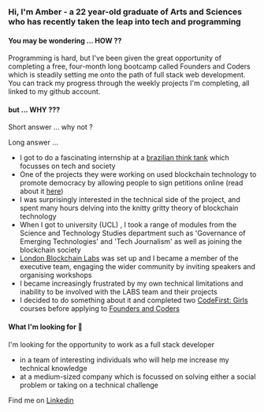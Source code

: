 ### Hi, I'm Amber - a 22 year-old graduate of Arts and Sciences who has recently taken the leap into tech and programming 

#### You may be wondering ... HOW ?? 

Programming is hard, but I've been given the great opportunity of completing  a free, four-month long bootcamp called Founders and Coders which is steadily setting me onto the path of full stack web development. 
You can track my progress through the weekly projects I'm completing, all linked to my github account. 

#### but ... WHY ???

Short answer ... why not ? 

Long answer ... 

- I got to do a fascinating internship at a [brazilian think tank](https://itsrio.org/) which focusses on tech and society
- One of the projects they were working on used blockchain technology to promote democracy by allowing people to sign petitions online (read about it [here](https://itsrio.org/en/projetos/mudamos/)) 
- I was surprisingly interested in the technical side of the project, and spent many hours delving into the knitty gritty theory of blockchain technology 
- When I got to university (UCL) , I took a range of modules from the Science and Technology Studies department such as 'Governance of Emerging Technologies' and 'Tech Journalism' as well as joining the blockchain society
- [London Blockchain Labs](https://londonblockchainlabs.com/) was set up and I became a member of the executive team, engaging the wider community by inviting speakers and organising workshops 
- I became increasingly frustrated by my own technical limitations and inability to be involved with the LABS team and their projects 
- I decided to do something about it and completed two [CodeFirst: Girls](https://codefirstgirls.org.uk/) courses before applying to [Founders and Coders](https://www.foundersandcoders.com/)

#### What I'm looking for :eyes:

I'm looking for the opportunity to work as a full stack developer 
- in a team of interesting individuals who will help me increase my technical knowledge
- at a medium-sized company which is focussed on solving either a social problem or taking on a technical challenge 


Find me on [Linkedin](https://www.linkedin.com/in/amber-rignell-96a883113/)



<!--
**amberrignell/amberrignell** is a ✨ _special_ ✨ repository because its `README.md` (this file) appears on your GitHub profile.

Here are some ideas to get you started:

- 🔭 I’m currently working on ...
- 🌱 I’m currently learning ...
- 👯 I’m looking to collaborate on ...
- 🤔 I’m looking for help with ...
- 💬 Ask me about ...
- 📫 How to reach me: ...
- 😄 Pronouns: ...
- ⚡ Fun fact: ...
-->
